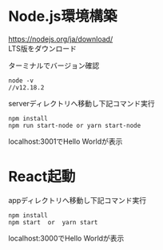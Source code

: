 # Node.js環境構築
https://nodejs.org/ja/download/  
LTS版をダウンロード  
  
ターミナルでバージョン確認  
```  
node -v
//v12.18.2
```  
  
serverディレクトリへ移動し下記コマンド実行  
```  
npm install  
npm run start-node or yarn start-node   
```  
  
localhost:3001でHello Worldが表示

# React起動  
appディレクトリへ移動し下記コマンド実行
```  
npm install  
npm start  or  yarn start  
```  
  
localhost:3000でHello Worldが表示
